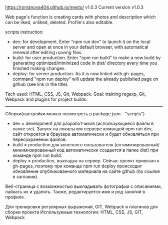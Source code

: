 https://romanova404.github.io/mesto/ v1.0.3
Current version v1.0.3

Web page's function is creating cards with photos and description which can be liked, unliked, deleted. Profile's also editable.

scripts instruction:

- dev: for development. Enter "npm run dev" to launch it on the local server and open at once in your default browser, with automatical renewal after editing+saving files.
- build: for user production. Enter "npm run build" to make a new build by generating optimized/minimized code in dist/ directory every time you finished making changes. 
- deploy: for server production. As it is now linked with gh-pages, command "npm run deploy" will update the already published page on github (see link in the title).

Tech used: HTML, CSS, JS, Git, Webpack.
Goal: training regexp, Git, Webpack and plugins for project builds.

________________________________________________________________

Сборки(настройки можно посмотреть в package.json - "scripts")
- dev = development для разработчиков (использующиеся файлы в папке src). Запуск на локальном сервере командой npm run dev, сайт откроется в браузере автоматически и будет обновляться при пересохранении файлов.
- build = production для конечного пользователя (оптимизированный/минимизированный код автоматически создается в папке dist) при команде npm run build. 
- deploy = production, выкладка на сервер. Сейчас проект привязан к gh-pages, поэтому при команде npm run deploy происходит обновление опубликованного материала на сайте github (по ссылке в заглавии).

Веб-страница с возможностью выкладывать фотографии с описаниями, лайкать их и удалять. Также, редактируется имя и род занятий в профиле.

Для тренировки регулярных выражений, GIT, Webpack и плагинов для сборки проекта
Используемые технологии: HTML, CSS, JS, GIT, Webpack
